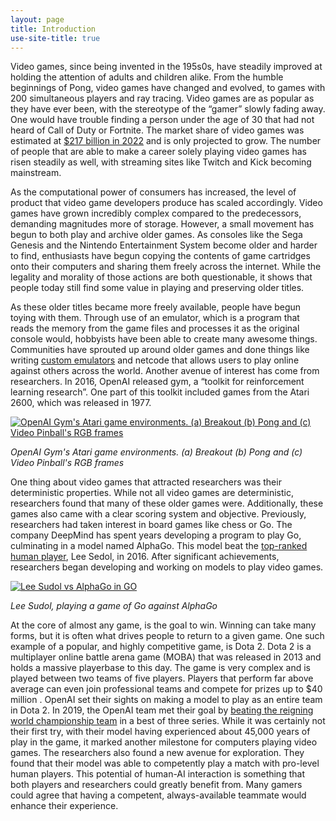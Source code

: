 ```yaml
---
layout: page
title: Introduction
use-site-title: true
---
```

Video games, since being invented  in the 195s0s, have steadily improved at holding the attention of adults and children alike. From the humble beginnings of Pong, video games have changed and evolved, to games with 200 simultaneous players and ray tracing. Video games are as popular as they have ever been, with the stereotype of the “gamer” slowly fading away. One would have trouble finding a person under the age of 30 that had not heard of Call of Duty or Fortnite. The market share of video games was estimated at [$217 billion in 2022](https://www.grandviewresearch.com/industry-analysis/video-game-market) and is only projected to grow. The number of people that are able to make a career solely playing video games has risen steadily as well, with streaming sites like Twitch and Kick becoming mainstream.

As the computational power of consumers has increased, the level of product that video game developers produce has scaled accordingly. Video games have grown incredibly complex compared to the predecessors, demanding magnitudes more of storage. However, a small movement has begun to both play and archive older games. As consoles like the Sega Genesis and the Nintendo Entertainment System become older and harder to find, enthusiasts have begun copying the contents of game cartridges onto their computers and sharing them freely across the internet. While the legality and morality of those actions are both questionable, it shows that people today still find some value in playing and preserving older titles.

As these older titles became more freely available, people have begun toying with them. Through use of an emulator, which is a program that reads the memory from the game files and processes it as the original console would, hobbyists have been able to create many awesome things. Communities have sprouted up around older games and done things like writing [custom emulators](https://blippi.gg/) and netcode that allows users to play online against others across the world. Another avenue of interest has come from researchers. In 2016, OpenAI released gym, a “toolkit for reinforcement learning research”. One part of this toolkit included games from the Atari 2600, which was released in 1977. 

<a href="https://www.researchgate.net/figure/OpenAI-Gyms-Atari-game-environments-a-Breakout-b-Pong-and-c-Video-Pinballs-RGB_fig1_364267520"><img src="https://www.researchgate.net/publication/364267520/figure/fig1/AS:11431281088762489@1665275290925/OpenAI-Gyms-Atari-game-environments-a-Breakout-b-Pong-and-c-Video-Pinballs-RGB.png" alt="OpenAI Gym's Atari game environments. (a) Breakout (b) Pong and (c) Video Pinball's RGB frames"/></a>

*OpenAI Gym's Atari game environments. (a) Breakout (b) Pong and (c) Video Pinball's RGB frames*

One thing about video games that attracted researchers was their deterministic properties. While not all video games are deterministic, researchers found that many of these older games were. Additionally, these games also came with a clear scoring system and objective. Previously, researchers had taken interest in board games like chess or Go. The company DeepMind has spent years developing a program to play Go, culminating in a model named AlphaGo. This model beat the [top-ranked human player](https://en.wikipedia.org/wiki/AlphaGo#Match_against_Lee_Sedol), Lee Sedol, in 2016. After significant achievements, researchers began developing and working on models to play video games.


<a href="https://i.guim.co.uk/img/media/6e698b71e16ecdeb5aca1d040b9c819a069f8065/469_955_2908_1744/master/2908.jpg?width=620&dpr=1&s=none"><img src="https://i.guim.co.uk/img/media/6e698b71e16ecdeb5aca1d040b9c819a069f8065/469_955_2908_1744/master/2908.jpg?width=620&dpr=1&s=none" alt="Lee Sudol vs AlphaGo in GO"></a>

*Lee Sudol, playing a game of Go against AlphaGo*

At the core of almost any game, is the goal to win. Winning can take many forms, but it is often what drives people to return to a given game. One such example of a popular, and highly competitive game, is Dota 2. Dota 2 is a multiplayer online battle arena game (MOBA) that was released in 2013 and holds a massive playerbase to this day. The game is very complex and is played between two teams of five players. Players that perform far above average can even join professional teams and compete for prizes up to $40 million . OpenAI set their sights on making a model to play as an entire team in Dota 2. In 2019, the OpenAI team met their goal by [beating the reigning world championship team](https://openai.com/research/openai-five-defeats-dota-2-world-champions) in a best of three series. While it was certainly not their first try, with their model having experienced about 45,000 years of play in the game, it marked another milestone for computers playing video games. The researchers also found a new avenue for exploration. They found that their model was able to competently play a match with pro-level human players. This potential of human-AI interaction is something that both players and researchers could greatly benefit from. Many gamers could agree that having a competent, always-available teammate would enhance their experience.